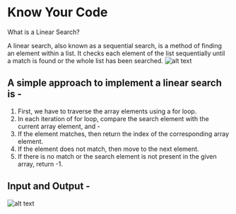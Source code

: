 # Know Your Code
What is a Linear Search?

A linear search, also known as a sequential search, is a method of finding an element within a list. It checks each element of the list sequentially until a match is found or the whole list has been searched.
![alt text](https://media.geeksforgeeks.org/wp-content/cdn-uploads/Binary-Search.png)

## A simple approach to implement a linear search is -

1. First, we have to traverse the array elements using a for loop.
2. In each iteration of for loop, compare the search element with the current array element, and -
3. If the element matches, then return the index of the corresponding array element.
4. If the element does not match, then move to the next element.
5. If there is no match or the search element is not present in the given array, return -1.

## Input and Output -
![alt text](https://qawithexperts.com/Images/Upload/20-07-2018/binary-search-program-in-c-min.png)
